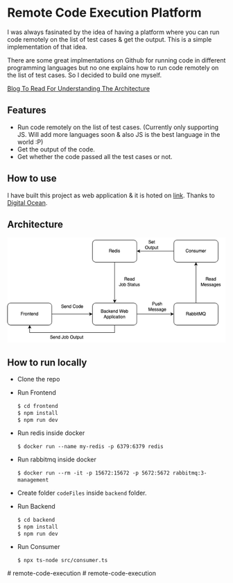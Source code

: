 # Remote Code Execution Platform

I was always fasinated by the idea of having a platform where you can run code remotely on the list of test cases & get the output. This is a simple implementation of that idea.

There are some great implmentations on Github for running code in different programming languages but no one explains how to run code remotely on the list of test cases. So I decided to build one myself.

[Blog To Read For Understanding The Architecture](https://medium.com/towardsdev/i-have-built-a-remote-code-execution-engine-like-leetcode-here-are-my-learnings-5e57d92a5602)

## Features

- Run code remotely on the list of test cases. (Currently only supporting JS. Will add more languages soon & also JS is the best language in the world :P)
- Get the output of the code.
- Get whether the code passed all the test cases or not.

## How to use

I have built this project as web application & it is hoted on [link](http://139.59.193.150:3000/). Thanks to [Digital Ocean](https://www.digitalocean.com/).

## Architecture

![](./RCE.drawio.png)

## How to run locally

- Clone the repo

- Run Frontend

  ```
  $ cd frontend
  $ npm install
  $ npm run dev
  ```

- Run redis inside docker

  ```
  $ docker run --name my-redis -p 6379:6379 redis
  ```

- Run rabbitmq inside docker

  ```
  $ docker run --rm -it -p 15672:15672 -p 5672:5672 rabbitmq:3-management
  ```

- Create folder `codeFiles` inside `backend` folder.

- Run Backend

  ```
  $ cd backend
  $ npm install
  $ npm run dev
  ```

- Run Consumer

  ```
  $ npx ts-node src/consumer.ts
  ```
#   r e m o t e - c o d e - e x e c u t i o n 
 
 #   r e m o t e - c o d e - e x e c u t i o n 
 
 
